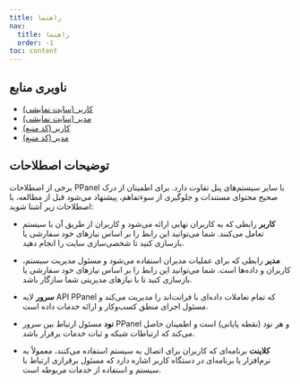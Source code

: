 ```yaml
---
title: راهنما
nav:
  title: راهنما
  order: -1
toc: content
---
```


## ناوبری منابع

- [کاربر (سایت نمایشی)](https://user.ppanel.dev)
- [مدیر (سایت نمایشی)](https://admin.ppanel.dev)
- [کاربر (کد منبع)](https://github.com/perfect-panel/ppanel-web/tree/main/apps/user)
- [مدیر (کد منبع)](https://github.com/perfect-panel/ppanel-web/tree/main/apps/admin)

## توضیحات اصطلاحات

برخی از اصطلاحات PPanel با سایر سیستم‌های پنل تفاوت دارد. برای اطمینان از درک صحیح محتوای مستندات و جلوگیری از سوءتفاهم، پیشنهاد می‌شود قبل از مطالعه، با اصطلاحات زیر آشنا شوید:

- **کاربر**
  رابطی که به کاربران نهایی ارائه می‌شود و کاربران از طریق آن با سیستم تعامل می‌کنند. شما می‌توانید این رابط را بر اساس نیازهای خود سفارشی یا بازسازی کنید تا شخصی‌سازی سایت را انجام دهید.

- **مدیر**
  رابطی که برای عملیات مدیران استفاده می‌شود و مسئول مدیریت سیستم، کاربران و داده‌ها است. شما می‌توانید این رابط را بر اساس نیازهای خود سفارشی یا بازسازی کنید تا با نیازهای مدیریتی شما سازگار باشد.

- **سرور**
  لایه API PPanel که تمام تعاملات داده‌ای با فرانت‌اند را مدیریت می‌کند و مسئول اجرای منطق کسب‌وکار و ارائه خدمات داده است.

- **نود**
  مسئول ارتباط بین سرور PPanel و هر نود (نقطه پایانی) است و اطمینان حاصل می‌کند که ارتباطات شبکه و ثبات خدمات برقرار باشد.

- **کلاینت**
  برنامه‌ای که کاربران برای اتصال به سیستم استفاده می‌کنند، معمولاً به نرم‌افزار یا برنامه‌ای در دستگاه کاربر اشاره دارد که مسئول برقراری ارتباط با سیستم و استفاده از خدمات مربوطه است.
